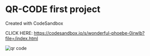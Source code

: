# QR-CODE first project
Created with CodeSandbox

CLICK HERE: https://codesandbox.io/s/wonderful-phoebe-0irwlb?file=/index.html

![qr code](https://user-images.githubusercontent.com/112559103/192300880-10460b66-c6af-4933-bbd2-d41f51e6ecc1.PNG)
